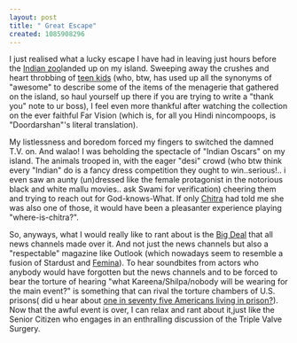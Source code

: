 ```yaml
--- 
layout: post
title: " Great Escape"
created: 1085908296
---
```

I just realised what a lucky escape I have had in leaving just hours before the <a href="http://app.stb.com.sg/asp/new/new03a.asp?id=883">Indian zoo</a>landed up on my island. Sweeping away the crushes and heart throbbing of <a href="http://www.chocgirl.blogspot.com">teen kids</a> (who, btw, has used up all the synonyms of "awesome" to describe some of the items of the menagerie that gathered on the island, so haul yourself up there if you are trying to write a "thank you" note to ur boss), I feel even more thankful after watching the collection on the ever faithful Far Vision (which is, for all you Hindi nincompoops, is "Doordarshan"'s literal translation). 

My listlessness and boredom forced my fingers to switched the damned T.V. on. And walao! I was beholding the spectacle of "Indian Oscars" on my island. The animals trooped in, with the eager "desi" crowd (who btw think every "Indian" do is a fancy dress competition they ought to win..serious!.. i even saw an aunty (un)dressed like the female protagonist in the notorious black and white mallu movies.. ask Swami for verification) cheering them and trying to reach out for God-knows-What. If only <a href="http://chocgirl.blogspot.com">Chitra</a> had told me she was also one of those, it would have been a pleasanter experience playing "where-is-chitra?". 

So, anyways, what I would really like to rant about is the <a href="http://news.google.com/news?q=iifa%20singapore&hl=en&lr=&ie=UTF-8&sa=N&tab=wn">Big Deal</a> that all news channels made over it. And not just the news channels but also a "respectable" magazine like Outlook (which nowadays seem to resemble a fusion of Stardust and <a href="http://www.feminaindia.com/">Femina</a>). To hear soundbites from actors who anybody would have forgotten but the news channels and to be forced to bear the torture of hearing "what Kareena/Shilpa/nobody will be wearing for the main event?" is something that can rival the torture chambers of U.S. prisons( did u hear about <a href="http://www.reuters.com/newsArticle.jhtml?type=domesticNews&storyID=5279075">one in seventy five Americans living in prison?</a>). Now that the awful event is over, I can relax and rant about it,just like the Senior Citizen who engages in an enthralling discussion of the Triple Valve Surgery.
